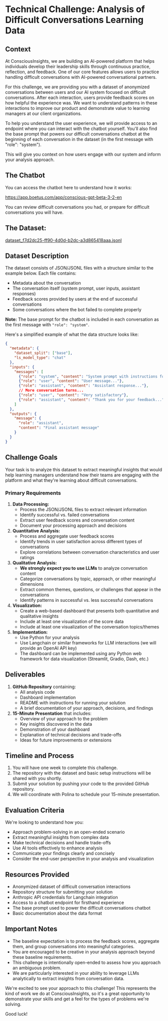 # Technical Challenge: Analysis of Difficult Conversations Learning Data

## Context

At ConsciousInsights, we are building an AI-powered platform that helps individuals develop their leadership skills through continuous practice, reflection, and feedback. One of our core features allows users to practice handling difficult conversations with AI-powered conversational partners.

For this challenge, we are providing you with a dataset of anonymized conversations between users and our AI system focused on difficult conversations. After each interaction, users provide feedback scores on how helpful the experience was. We want to understand patterns in these interactions to improve our product and demonstrate value to learning managers at our client organizations.

To help you understand the user experience, we will provide access to an endpoint where you can interact with the chatbot yourself. You'll also find the base prompt that powers our difficult conversations chatbot at the beginning of each conversation in the dataset (in the first message with "role": "system").

This will give you context on how users engage with our system and inform your analysis approach.

## The Chatbot

You can access the chatbot here to understand how it works: 

https://app.boetus.com/app/conscious-gpt-beta-3-2-en

You can review difficult conversations you had, or prepare for difficult conversations you will have. 

## The Dataset:

[dataset_f7d2dc25-ff90-4d0d-b2dc-a3d865418aaa.jsonl](Technical%20Challenge%20Analysis%20of%20Difficult%20Conversa%201b085a8c3cf3800992a6d52dc4d1ded0/dataset_f7d2dc25-ff90-4d0d-b2dc-a3d865418aaa.jsonl)

## Dataset Description

The dataset consists of JSON/JSONL files with a structure similar to the example below. Each file contains:

- Metadata about the conversation
- The conversation itself (system prompt, user inputs, assistant responses)
- Feedback scores provided by users at the end of successful conversations
- Some conversations where the bot failed to complete properly

**Note:** The base prompt for the chatbot is included in each conversation as the first message with `"role": "system"`.

Here's a simplified example of what the data structure looks like:

```json
{
  "metadata": {
    "dataset_split": ["base"],
    "ls_model_type": "chat"
  },
  "inputs": {
    "messages": [
      {"role": "system", "content": "System prompt with instructions for the AI..."},
      {"role": "user", "content": "User message..."},
      {"role": "assistant", "content": "Assistant response..."},
      // More conversation turns...
      {"role": "user", "content": "Very satisfactory"},
      {"role": "assistant", "content": "Thank you for your feedback..."}
    ]
  },
  "outputs": {
    "message": {
      "role": "assistant",
      "content": "Final assistant message"
    }
  }
}

```

## Challenge Goals

Your task is to analyze this dataset to extract meaningful insights that would help learning managers understand how their teams are engaging with the platform and what they're learning about difficult conversations.

### Primary Requirements

1. **Data Processing:**
    - Process the JSON/JSONL files to extract relevant information
    - Identify successful vs. failed conversations
    - Extract user feedback scores and conversation content
    - Document your processing approach and decisions
2. **Quantitative Analysis:**
    - Process and aggregate user feedback scores
    - Identify trends in user satisfaction across different types of conversations
    - Explore correlations between conversation characteristics and user ratings
3. **Qualitative Analysis:**
    - **We strongly expect you to use LLMs** to analyze conversation content
    - Categorize conversations by topic, approach, or other meaningful dimensions
    - Extract common themes, questions, or challenges that appear in the conversations
    - Identify patterns in successful vs. less successful conversations
4. **Visualization:**
    - Create a web-based dashboard that presents both quantitative and qualitative insights
    - Include at least one visualization of the score data
    - Include at least one visualization of the conversation topics/themes
5. **Implementation:**
    - Use Python for your analysis
    - Use Langchain or similar frameworks for LLM interactions (we will provide an OpenAI API key)
    - The dashboard can be implemented using any Python web framework for data visualization (Streamlit, Gradio, Dash, etc.)

## Deliverables

1. **GitHub Repository** containing:
    - All analysis code
    - Dashboard implementation
    - README with instructions for running your solution
    - A brief documentation of your approach, decisions, and findings
2. **15-Minute Presentation** that includes:
    - Overview of your approach to the problem
    - Key insights discovered in the data
    - Demonstration of your dashboard
    - Explanation of technical decisions and trade-offs
    - Ideas for future improvements or extensions

## Timeline and Process

1. You will have one week to complete this challenge.
2. The repository with the dataset and basic setup instructions will be shared with you shortly.
3. Submit your solution by pushing your code to the provided GitHub repository.
4. We will coordinate with Polina to schedule your 15-minute presentation.

## Evaluation Criteria

We're looking to understand how you:

- Approach problem-solving in an open-ended scenario
- Extract meaningful insights from complex data
- Make technical decisions and handle trade-offs
- Use AI tools effectively to enhance analysis
- Communicate your findings clearly and concisely
- Consider the end-user perspective in your analysis and visualization

## Resources Provided

- Anonymized dataset of difficult conversation interactions
- Repository structure for submitting your solution
- Anthropic API credentials for Langchain integration
- Access to a chatbot endpoint for firsthand experience
- The base prompt used to power the difficult conversations chatbot
- Basic documentation about the data format

## Important Notes

- The baseline expectation is to process the feedback scores, aggregate them, and group conversations into meaningful categories.
- You are encouraged to be creative in your analysis approach beyond these baseline requirements.
- This challenge is intentionally open-ended to assess how you approach an ambiguous problem.
- We are particularly interested in your ability to leverage LLMs analytically to extract insights from conversation data.

We're excited to see your approach to this challenge! This represents the kind of work we do at ConsciousInsights, so it's a great opportunity to demonstrate your skills and get a feel for the types of problems we're solving.

Good luck!